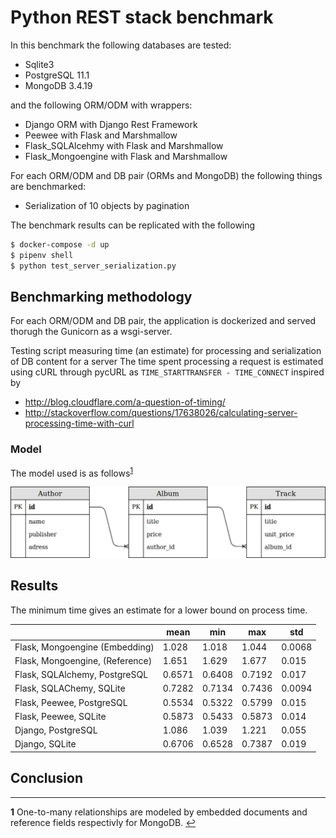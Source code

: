 # Python REST stack benchmark
In this benchmark the following databases are tested:
- Sqlite3
- PostgreSQL 11.1
- MongoDB 3.4.19

and the following ORM/ODM with wrappers:
- Django ORM with Django Rest Framework
- Peewee with Flask and Marshmallow
- Flask_SQLAlcehmy with Flask and Marshmallow
- Flask_Mongoengine with Flask and Marshmallow

For each ORM/ODM and DB pair (ORMs and MongoDB) the following things are benchmarked:
- Serialization of 10 objects by pagination

The benchmark results can be replicated with the following

```bash
$ docker-compose -d up
$ pipenv shell
$ python test_server_serialization.py
```

## Benchmarking methodology
For each ORM/ODM and DB pair, the application is dockerized and served thorugh the Gunicorn as a wsgi-server.

Testing script measuring time (an estimate) for processing and serialization of DB content for a server
The time spent processing a request is estimated using cURL through pycURL as `TIME_STARTTRANSFER - TIME_CONNECT` inspired by
- http://blog.cloudflare.com/a-question-of-timing/
- http://stackoverflow.com/questions/17638026/calculating-server-processing-time-with-curl


### Model
The model used is as follows<sup id="a1">[1](#f1)</sup>

![UML diagram of model](model.png)

## Results
The minimum time gives an estimate for a lower bound on process time.

|                                 | mean   | min    | max    | std    |
|---------------------------------|--------|--------|--------|--------|
| Flask, Mongoengine (Embedding)  | 1.028  | 1.018  | 1.044  | 0.0068 |
| Flask, Mongoengine, (Reference) | 1.651  | 1.629  | 1.677  | 0.015  |
| Flask, SQLAlchemy, PostgreSQL   | 0.6571 | 0.6408 | 0.7192 | 0.017  |
| Flask, SQLAChemy, SQLite        | 0.7282 | 0.7134 | 0.7436 | 0.0094 |
| Flask, Peewee, PostgreSQL       | 0.5534 | 0.5322 | 0.5799 | 0.015  |
| Flask, Peewee, SQLite           | 0.5873 | 0.5433 | 0.5873 | 0.014  |
| Django, PostgreSQL              | 1.086  | 1.039  | 1.221  | 0.055  |
| Django, SQLite                  | 0.6706 | 0.6528 | 0.7387 | 0.019  |

## Conclusion



<hr>

<b id="f1">1</b> One-to-many relationships are modeled by embedded documents and reference fields respectivly for MongoDB.
 [↩](#a1)